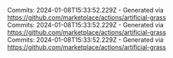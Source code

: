 Commits: 2024-01-08T15:33:52.229Z - Generated via https://github.com/marketplace/actions/artificial-grass
<br>
Commits: 2024-01-08T15:33:52.229Z - Generated via https://github.com/marketplace/actions/artificial-grass
<br>
Commits: 2024-01-08T15:33:52.229Z - Generated via https://github.com/marketplace/actions/artificial-grass
<br>
